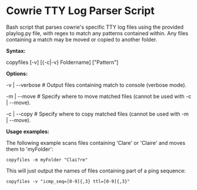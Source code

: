 # Cowrie TTY Log Parser Script


Bash script that parses cowrie's specific TTY log files using the provided playlog.py file, with regex to match any patterns contained within. Any files containing a match may be moved or copied to another folder.


**Syntax:**

copyfiles [-v] [{-c|-v} Foldername] ["Pattern"]


**Options:**

-v | --verbose # Output files containing match to console (verbose mode).

-m | --move    # Specify where to move matched files (cannot be used with -c | --move).

-c | --copy    # Specify where to copy matched files (cannot be used with -m | --move).


**Usage examples:**

The following example scans files containing 'Clare' or 'Claire' and moves them to 'myFolder':

`copyfiles -m myFolder "Clai?re"`

This will just output the names of files containing part of a ping sequence:

`copyfiles -v "icmp_seq=[0-9]{,3} ttl=[0-9]{,3}"`

